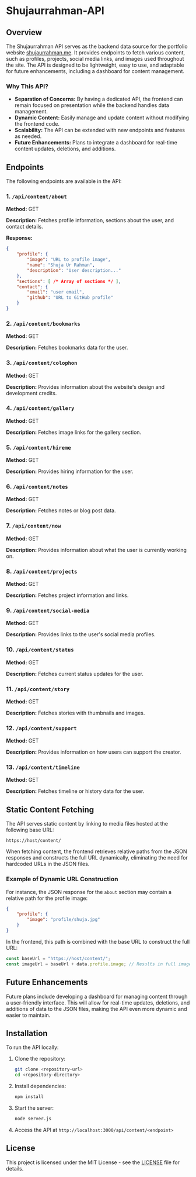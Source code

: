 # Shujaurrahman-API

## Overview

The Shujaurrahman API serves as the backend data source for the portfolio website [shujaurrahman.me](https://shujaurrahman.me). It provides endpoints to fetch various content, such as profiles, projects, social media links, and images used throughout the site. The API is designed to be lightweight, easy to use, and adaptable for future enhancements, including a dashboard for content management.

### Why This API?

- **Separation of Concerns:** By having a dedicated API, the frontend can remain focused on presentation while the backend handles data management.
- **Dynamic Content:** Easily manage and update content without modifying the frontend code.
- **Scalability:** The API can be extended with new endpoints and features as needed.
- **Future Enhancements:** Plans to integrate a dashboard for real-time content updates, deletions, and additions.

## Endpoints

The following endpoints are available in the API:

### 1. `/api/content/about`

**Method:** GET

**Description:** Fetches profile information, sections about the user, and contact details.

**Response:**
```json
{
    "profile": {
        "image": "URL to profile image",
        "name": "Shuja Ur Rahman",
        "description": "User description..."
    },
    "sections": [ /* Array of sections */ ],
    "contact": {
        "email": "user email",
        "github": "URL to GitHub profile"
    }
}
```

### 2. `/api/content/bookmarks`

**Method:** GET

**Description:** Fetches bookmarks data for the user.

### 3. `/api/content/colophon`

**Method:** GET

**Description:** Provides information about the website's design and development credits.


### 4. `/api/content/gallery`

**Method:** GET

**Description:** Fetches image links for the gallery section.


### 5. `/api/content/hireme`

**Method:** GET

**Description:** Provides hiring information for the user.


### 6. `/api/content/notes`

**Method:** GET

**Description:** Fetches notes or blog post data.



### 7. `/api/content/now`

**Method:** GET

**Description:** Provides information about what the user is currently working on.



### 8. `/api/content/projects`

**Method:** GET

**Description:** Fetches project information and links.



### 9. `/api/content/social-media`

**Method:** GET

**Description:** Provides links to the user's social media profiles.


### 10. `/api/content/status`

**Method:** GET

**Description:** Fetches current status updates for the user.



### 11. `/api/content/story`

**Method:** GET

**Description:** Fetches stories with thumbnails and images.


### 12. `/api/content/support`

**Method:** GET

**Description:** Provides information on how users can support the creator.



### 13. `/api/content/timeline`

**Method:** GET

**Description:** Fetches timeline or history data for the user.


## Static Content Fetching

The API serves static content by linking to media files hosted at the following base URL:

`https://host/content/`

When fetching content, the frontend retrieves relative paths from the JSON responses and constructs the full URL dynamically, eliminating the need for hardcoded URLs in the JSON files.

### Example of Dynamic URL Construction

For instance, the JSON response for the `about` section may contain a relative path for the profile image:

```json
{
    "profile": {
        "image": "profile/shuja.jpg"
    }
}
```

In the frontend, this path is combined with the base URL to construct the full URL:

```javascript
const baseUrl = "https://host/content/";
const imageUrl = baseUrl + data.profile.image; // Results in full image URL
```

## Future Enhancements

Future plans include developing a dashboard for managing content through a user-friendly interface. This will allow for real-time updates, deletions, and additions of data to the JSON files, making the API even more dynamic and easier to maintain.

## Installation

To run the API locally:

1. Clone the repository:
    ```bash
    git clone <repository-url>
    cd <repository-directory>
    ```
2. Install dependencies:
    ```bash
    npm install
    ```
3. Start the server:
    ```bash
    node server.js
    ```
4. Access the API at `http://localhost:3000/api/content/<endpoint>`

## License

This project is licensed under the MIT License - see the [LICENSE](LICENSE) file for details.